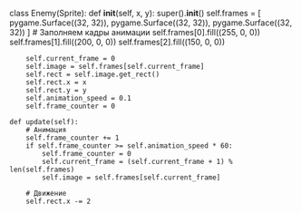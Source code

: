 class Enemy(Sprite):
    def __init__(self, x, y):
        super().__init__()
        self.frames = [
            pygame.Surface((32, 32)),
            pygame.Surface((32, 32)),
            pygame.Surface((32, 32))
        ]
        # Заполняем кадры анимации
        self.frames[0].fill((255, 0, 0))
        self.frames[1].fill((200, 0, 0))
        self.frames[2].fill((150, 0, 0))
        
        self.current_frame = 0
        self.image = self.frames[self.current_frame]
        self.rect = self.image.get_rect()
        self.rect.x = x
        self.rect.y = y
        self.animation_speed = 0.1
        self.frame_counter = 0
        
    def update(self):
        # Анимация
        self.frame_counter += 1
        if self.frame_counter >= self.animation_speed * 60:
            self.frame_counter = 0
            self.current_frame = (self.current_frame + 1) % len(self.frames)
            self.image = self.frames[self.current_frame]
        
        # Движение
        self.rect.x -= 2
